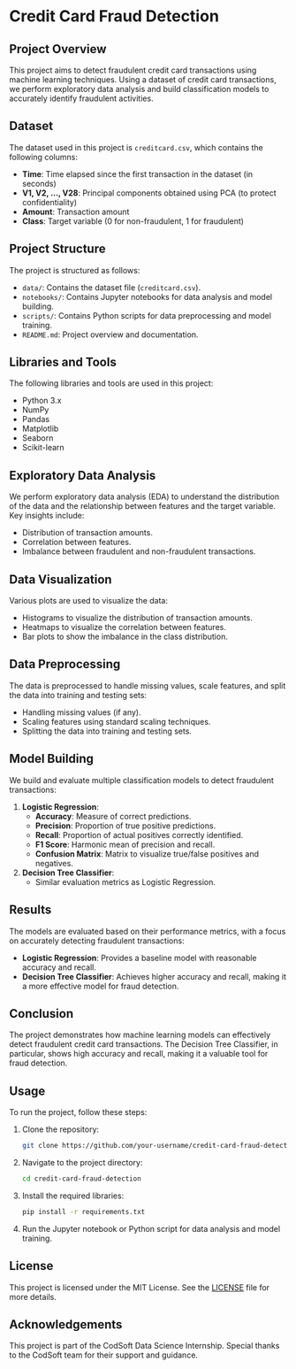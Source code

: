 # Credit Card Fraud Detection

## Project Overview
This project aims to detect fraudulent credit card transactions using machine learning techniques. Using a dataset of credit card transactions, we perform exploratory data analysis and build classification models to accurately identify fraudulent activities.

## Dataset
The dataset used in this project is `creditcard.csv`, which contains the following columns:
- **Time**: Time elapsed since the first transaction in the dataset (in seconds)
- **V1, V2, ..., V28**: Principal components obtained using PCA (to protect confidentiality)
- **Amount**: Transaction amount
- **Class**: Target variable (0 for non-fraudulent, 1 for fraudulent)

## Project Structure
The project is structured as follows:
- `data/`: Contains the dataset file (`creditcard.csv`).
- `notebooks/`: Contains Jupyter notebooks for data analysis and model building.
- `scripts/`: Contains Python scripts for data preprocessing and model training.
- `README.md`: Project overview and documentation.

## Libraries and Tools
The following libraries and tools are used in this project:
- Python 3.x
- NumPy
- Pandas
- Matplotlib
- Seaborn
- Scikit-learn

## Exploratory Data Analysis
We perform exploratory data analysis (EDA) to understand the distribution of the data and the relationship between features and the target variable. Key insights include:
- Distribution of transaction amounts.
- Correlation between features.
- Imbalance between fraudulent and non-fraudulent transactions.

## Data Visualization
Various plots are used to visualize the data:
- Histograms to visualize the distribution of transaction amounts.
- Heatmaps to visualize the correlation between features.
- Bar plots to show the imbalance in the class distribution.

## Data Preprocessing
The data is preprocessed to handle missing values, scale features, and split the data into training and testing sets:
- Handling missing values (if any).
- Scaling features using standard scaling techniques.
- Splitting the data into training and testing sets.

## Model Building
We build and evaluate multiple classification models to detect fraudulent transactions:
1. **Logistic Regression**:
   - **Accuracy**: Measure of correct predictions.
   - **Precision**: Proportion of true positive predictions.
   - **Recall**: Proportion of actual positives correctly identified.
   - **F1 Score**: Harmonic mean of precision and recall.
   - **Confusion Matrix**: Matrix to visualize true/false positives and negatives.
2. **Decision Tree Classifier**:
   - Similar evaluation metrics as Logistic Regression.

## Results
The models are evaluated based on their performance metrics, with a focus on accurately detecting fraudulent transactions:
- **Logistic Regression**: Provides a baseline model with reasonable accuracy and recall.
- **Decision Tree Classifier**: Achieves higher accuracy and recall, making it a more effective model for fraud detection.

## Conclusion
The project demonstrates how machine learning models can effectively detect fraudulent credit card transactions. The Decision Tree Classifier, in particular, shows high accuracy and recall, making it a valuable tool for fraud detection.

## Usage
To run the project, follow these steps:
1. Clone the repository:
   ```bash
   git clone https://github.com/your-username/credit-card-fraud-detection.git
   ```
2. Navigate to the project directory:
   ```bash
   cd credit-card-fraud-detection
   ```
3. Install the required libraries:
   ```bash
   pip install -r requirements.txt
   ```
4. Run the Jupyter notebook or Python script for data analysis and model training.

## License
This project is licensed under the MIT License. See the [LICENSE](LICENSE) file for more details.

## Acknowledgements
This project is part of the CodSoft Data Science Internship. Special thanks to the CodSoft team for their support and guidance.
